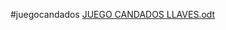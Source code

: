 #juegocandados
[JUEGO CANDADOS LLAVES.odt](https://github.com/sergiolopfer84/proyectoDew/files/13301313/JUEGO.CANDADOS.LLAVES.odt)
